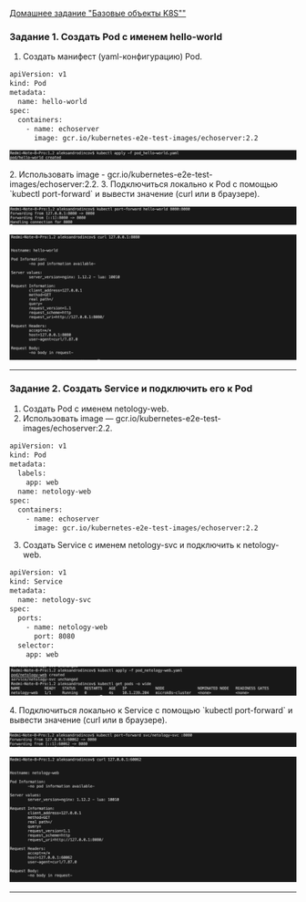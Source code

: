 [Домашнее задание "Базовые объекты K8S""](https://github.com/netology-code/kuber-homeworks/blob/main/1.2/1.2.md)

### Задание 1. Создать Pod с именем hello-world

1. Создать манифест (yaml-конфигурацию) Pod.
```
apiVersion: v1
kind: Pod
metadata:
  name: hello-world
spec:
  containers:
    - name: echoserver
      image: gcr.io/kubernetes-e2e-test-images/echoserver:2.2
```
<p align="center">
  <img width="" height="" src="./scr/1.png">
</p>
2. Использовать image - gcr.io/kubernetes-e2e-test-images/echoserver:2.2.
3. Подключиться локально к Pod с помощью `kubectl port-forward` и вывести значение (curl или в браузере).
<p align="center">
  <img width="" height="" src="./scr/2.png">
</p>

<p align="center">
  <img width="" height="" src="./scr/3.png">
</p>



------

### Задание 2. Создать Service и подключить его к Pod

1. Создать Pod с именем netology-web.
2. Использовать image — gcr.io/kubernetes-e2e-test-images/echoserver:2.2.
```
apiVersion: v1
kind: Pod
metadata:
  labels:
    app: web
  name: netology-web
spec:
  containers:
    - name: echoserver
      image: gcr.io/kubernetes-e2e-test-images/echoserver:2.2
```

3. Создать Service с именем netology-svc и подключить к netology-web.
```
apiVersion: v1
kind: Service
metadata:
  name: netology-svc
spec:
  ports:
    - name: netology-web
      port: 8080
  selector:
    app: web
```
<p align="center">
  <img width="" height="" src="./scr/4.png">
</p>
4. Подключиться локально к Service с помощью `kubectl port-forward` и вывести значение (curl или в браузере).

<p align="center">
  <img width="" height="" src="./scr/5.png">
</p>
<p align="center">
  <img width="" height="" src="./scr/6.png">
</p>


------